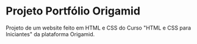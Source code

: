 # Projeto Portfólio Origamid

Projeto de um website feito em HTML e CSS do Curso "HTML e CSS para Iniciantes" da plataforma Origamid.
